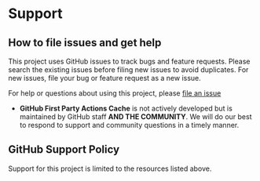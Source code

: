 # Support 

## How to file issues and get help

This project uses GitHub issues to track bugs and feature requests. Please search the existing issues before filing new issues to avoid duplicates. For new issues, file your bug or feature request as a new issue.

For help or questions about using this project, please [file an issue](https://github.com/actions/action_versions/issues/new/)

- **GitHub First Party Actions Cache** is not actively developed but is maintained by GitHub staff **AND THE COMMUNITY**. We will do our best to respond to support and community questions in a timely manner.

## GitHub Support Policy

Support for this project is limited to the resources listed above.
